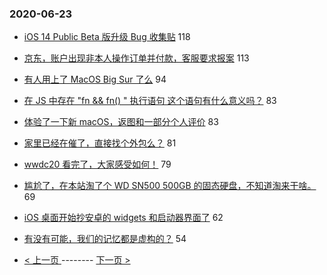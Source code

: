 ### 2020-06-23 
- [iOS 14 Public Beta 版升级 Bug 收集贴](https://www.v2ex.com/t/683982) 118
- [京东，账户出现非本人操作订单并付款，客服要求报案](https://www.v2ex.com/t/683913) 113
- [有人用上了 MacOS Big Sur 了么](https://www.v2ex.com/t/683964) 94
- [在 JS 中存在 "fn && fn() " 执行语句 这个语句有什么意义吗？](https://www.v2ex.com/t/684046) 83
- [体验了一下新 macOS，返图和一部分个人评价](https://www.v2ex.com/t/684072) 83
- [家里已经在催了，直接找个外包么？](https://www.v2ex.com/t/684103) 81
- [wwdc20 看完了，大家感受如何！](https://www.v2ex.com/t/683936) 79
- [尴尬了，在本站淘了个 WD SN500 500GB 的固态硬盘，不知道淘来干啥。](https://www.v2ex.com/t/684007) 69
- [iOS 桌面开始抄安卓的 widgets 和启动器界面了](https://www.v2ex.com/t/683918) 62
- [有没有可能，我们的记忆都是虚构的？](https://www.v2ex.com/t/683917) 54 

- [ < 上一页 ](https://github.com/able8/v2ex-hot-record/blob/master/2020-06-22.md) -------- [ 下一页 > ](https://github.com/able8/v2ex-hot-record/blob/master/2020-06-24.md)